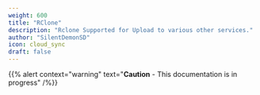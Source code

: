 ```yaml
---
weight: 600
title: "RClone"
description: "Rclone Supported for Upload to various other services."
author: "SilentDemonSD"
icon: cloud_sync
draft: false
---
```


{{% alert context="warning" text="**Caution** - This documentation is in progress" /%}}
